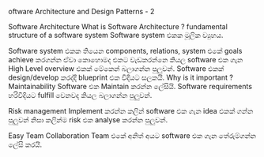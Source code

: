 oftware Architecture and
Design Patterns - 2

Software Architecture
What is Software Architecture ?
fundamental structure of a software system
Software system එකක මූලික ව්‍යුහය.

Software system එකක තියෙන components, relations, system එකේ goals achieve කරගන්න ඒවා කොහොමද එකට වැඩකරන්නෙ කියල software එක ගැන High Level overview එකක් මේකෙන් බලාගන්න පුලුවන්. Software එකක් design/develop කරද්දි blueprint එක විදියට සලකයි.
Why is it important ?
Maintainability
Software එක Maintain කරන්න ලේසියි.
Software requirements හරිවිදියට fulfill වෙනවද කියල බලාගන්න පුලුවන්.

Risk management	
Implement කරන්න කලින් software එක ගැන idea එකක් ගන්න පුලුවන් නිසා කලින්ම risk එක analyse කරන්න පුලුවන්.

Easy Team Collaboration
Team එකේ අනිත් අයට software එක ගැන තේරුම්ගන්න ලේසි කරයි.
